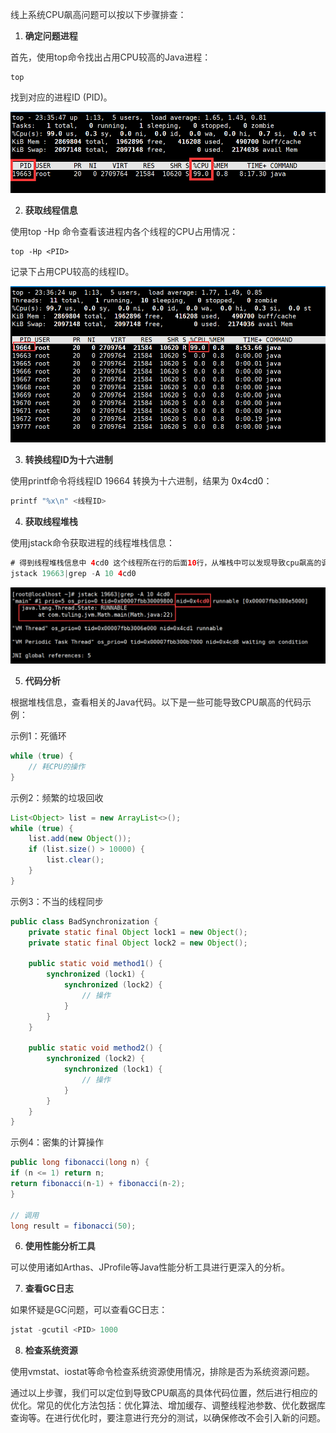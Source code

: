 <font style="color:rgba(0, 0, 0, 0.82);">线上系统CPU飙高问题可以按以下步骤排查：</font>

1. **<font style="color:rgba(0, 0, 0, 0.82);">确定问题进程</font>**

<font style="color:rgba(0, 0, 0, 0.82);">首先，使用top命令找出占用CPU较高的Java进程：</font>

```plain
top
```

<font style="color:rgba(0, 0, 0, 0.82);">找到对应的进程ID (PID)。</font>

![image-1725899605348](./assets/image-1725899605348.png)

2. **<font style="color:rgba(0, 0, 0, 0.82);">获取线程信息</font>**

<font style="color:rgba(0, 0, 0, 0.82);">使用top -Hp</font><font style="color:rgba(0, 0, 0, 0.82);"> </font><font style="color:rgba(0, 0, 0, 0.82);"><PID>命令查看该进程内各个线程的CPU占用情况：</font>

```plain
top -Hp <PID>
```

<font style="color:rgba(0, 0, 0, 0.82);">记录下占用CPU较高的线程ID。</font>

![image-1725899605783](./assets/image-1725899605783.png)

3. **<font style="color:rgba(0, 0, 0, 0.82);">转换线程ID为十六进制</font>**

<font style="color:rgba(0, 0, 0, 0.82);">使用printf命令将线程ID 19664 转换为十六进制，结果为</font> 0x4cd0<font style="color:rgba(0, 0, 0, 0.82);">：</font>

```java
printf "%x\n" <线程ID>
```

4. **<font style="color:rgba(0, 0, 0, 0.82);">获取线程堆栈</font>**

<font style="color:rgba(0, 0, 0, 0.82);">使用jstack命令获取进程的线程堆栈信息：</font>

```java
# 得到线程堆栈信息中 4cd0 这个线程所在行的后面10行，从堆栈中可以发现导致cpu飙高的调用方法
jstack 19663|grep -A 10 4cd0
```

![image-1725899606146](./assets/image-1725899606146.png)

5. **<font style="color:rgba(0, 0, 0, 0.82);">代码分析</font>**

<font style="color:rgba(0, 0, 0, 0.82);">根据堆栈信息，查看相关的Java代码。以下是一些可能导致CPU飙高的代码示例：</font>

<font style="color:rgba(0, 0, 0, 0.82);">示例1：死循环</font>

```java
while (true) {  
    // 耗CPU的操作  
}
```

<font style="color:rgba(0, 0, 0, 0.82);">示例2：频繁的垃圾回收</font>

```java
List<Object> list = new ArrayList<>();  
while (true) {  
    list.add(new Object());  
    if (list.size() > 10000) {  
        list.clear();  
    }  
}
```

<font style="color:rgba(0, 0, 0, 0.82);">示例3：不当的线程同步</font>

```java
public class BadSynchronization {  
    private static final Object lock1 = new Object();  
    private static final Object lock2 = new Object();  

    public static void method1() {  
        synchronized (lock1) {  
            synchronized (lock2) {  
                // 操作  
            }  
        }  
    }  

    public static void method2() {  
        synchronized (lock2) {  
            synchronized (lock1) {  
                // 操作  
            }  
        }  
    }  
}
```

<font style="color:rgba(0, 0, 0, 0.82);">示例4：密集的计算操作</font>

```java
public long fibonacci(long n) {  
if (n <= 1) return n;  
return fibonacci(n-1) + fibonacci(n-2);  
}  

// 调用  
long result = fibonacci(50);
```

6. **<font style="color:rgba(0, 0, 0, 0.82);">使用性能分析工具</font>**

<font style="color:rgba(0, 0, 0, 0.82);">可以使用诸如Arthas、JProfile等Java性能分析工具进行更深入的分析。</font>

7. **<font style="color:rgba(0, 0, 0, 0.82);">查看GC日志</font>**

<font style="color:rgba(0, 0, 0, 0.82);">如果怀疑是GC问题，可以查看GC日志：</font>

```java
jstat -gcutil <PID> 1000
```

8. **<font style="color:rgba(0, 0, 0, 0.82);">检查系统资源</font>**

<font style="color:rgba(0, 0, 0, 0.82);">使用vmstat、iostat等命令检查系统资源使用情况，排除是否为系统资源问题。</font>

<font style="color:rgba(0, 0, 0, 0.82);">通过以上步骤，我们可以定位到导致CPU飙高的具体代码位置，然后进行相应的优化。常见的优化方法包括：优化算法、增加缓存、调整线程池参数、优化数据库查询等。在进行优化时，要注意进行充分的测试，以确保修改不会引入新的问题。</font>

